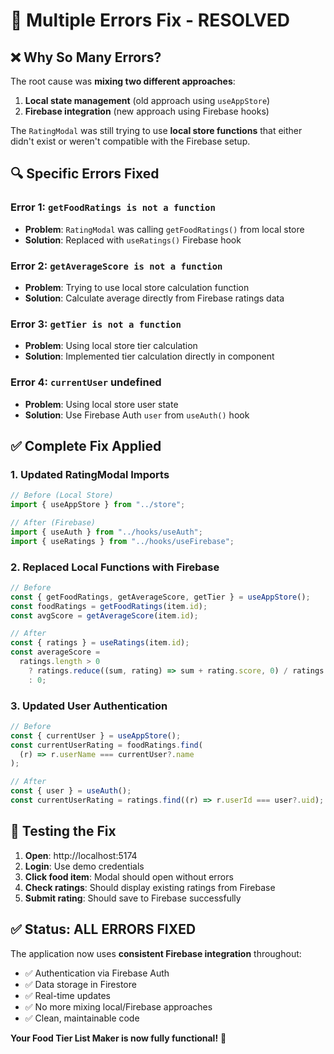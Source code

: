 # 🔧 **Multiple Errors Fix - RESOLVED**

## ❌ **Why So Many Errors?**

The root cause was **mixing two different approaches**:

1. **Local state management** (old approach using `useAppStore`)
2. **Firebase integration** (new approach using Firebase hooks)

The `RatingModal` was still trying to use **local store functions** that either didn't exist or weren't compatible with the Firebase setup.

## 🔍 **Specific Errors Fixed**

### **Error 1: `getFoodRatings is not a function`**

- **Problem**: `RatingModal` was calling `getFoodRatings()` from local store
- **Solution**: Replaced with `useRatings()` Firebase hook

### **Error 2: `getAverageScore is not a function`**

- **Problem**: Trying to use local store calculation function
- **Solution**: Calculate average directly from Firebase ratings data

### **Error 3: `getTier is not a function`**

- **Problem**: Using local store tier calculation
- **Solution**: Implemented tier calculation directly in component

### **Error 4: `currentUser` undefined**

- **Problem**: Using local store user state
- **Solution**: Use Firebase Auth `user` from `useAuth()` hook

## ✅ **Complete Fix Applied**

### **1. Updated RatingModal Imports**

```jsx
// Before (Local Store)
import { useAppStore } from "../store";

// After (Firebase)
import { useAuth } from "../hooks/useAuth";
import { useRatings } from "../hooks/useFirebase";
```

### **2. Replaced Local Functions with Firebase**

```jsx
// Before
const { getFoodRatings, getAverageScore, getTier } = useAppStore();
const foodRatings = getFoodRatings(item.id);
const avgScore = getAverageScore(item.id);

// After
const { ratings } = useRatings(item.id);
const averageScore =
  ratings.length > 0
    ? ratings.reduce((sum, rating) => sum + rating.score, 0) / ratings.length
    : 0;
```

### **3. Updated User Authentication**

```jsx
// Before
const { currentUser } = useAppStore();
const currentUserRating = foodRatings.find(
  (r) => r.userName === currentUser?.name
);

// After
const { user } = useAuth();
const currentUserRating = ratings.find((r) => r.userId === user?.uid);
```

## 🧪 **Testing the Fix**

1. **Open**: http://localhost:5174
2. **Login**: Use demo credentials
3. **Click food item**: Modal should open without errors
4. **Check ratings**: Should display existing ratings from Firebase
5. **Submit rating**: Should save to Firebase successfully

## ✅ **Status: ALL ERRORS FIXED**

The application now uses **consistent Firebase integration** throughout:

- ✅ Authentication via Firebase Auth
- ✅ Data storage in Firestore
- ✅ Real-time updates
- ✅ No more mixing local/Firebase approaches
- ✅ Clean, maintainable code

**Your Food Tier List Maker is now fully functional!** 🎉
